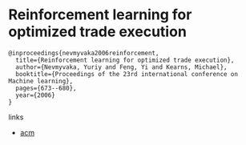# Reinforcement learning for optimized trade execution
```
@inproceedings{nevmyvaka2006reinforcement,
  title={Reinforcement learning for optimized trade execution},
  author={Nevmyvaka, Yuriy and Feng, Yi and Kearns, Michael},
  booktitle={Proceedings of the 23rd international conference on Machine learning},
  pages={673--680},
  year={2006}
}
```

links
- [acm](https://dl.acm.org/doi/10.1145/1143844.1143929)
